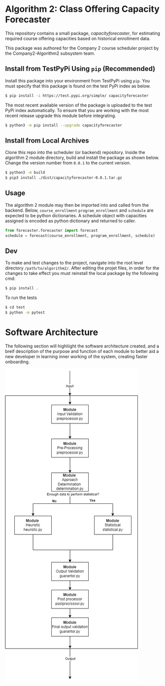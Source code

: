 # Algorithm 2: Class Offering Capacity Forecaster

This repository contains a small package, *capacityforecaster*, for
estimating required course offering capacities based on historical enrollment
data. 

This package was authored for the Company 2 course scheduler project by the Company2-Algorithm2 subsystem team.

## Install from TestPyPi Using `pip` (Recommended)
Install this package into your environment from TestPyPi using `pip`. You must specify that
this package is found on the test PyPi index as below.

```bash
$ pip install -i https://test.pypi.org/simple/ capacityforecaster
```
The most recent available version of the package is uploaded to the test PyPi index automatically.
To ensure that you are working with the most recent release upgrade this module before integrating.

```bash
$ python3 -m pip install --upgrade capacityforecaster
```

## Install from Local Archives

Clone this repo into the scheduler (or backend) repository. Inside the algorithm 2 module directory,
build and install the package as shown below. Change the version number from `0.0.1` to the current
 version.

```bash
$ python3 -m build
$ pip3 install ./dist/capacityforecaster-0.0.1.tar.gz
```

## Usage
The algorithm 2 module may then be imported into and called from the backend. Below,
`course_enrollment` `program_enrollment` and `schedule` are expected to be python dictionaries.  A schedule object with capacities assigned is encoded as python dictionary and returned to caller.

```python
from forecaster.forecaster import forecast
schedule = forecast(course_enrollment, program_enrollment, schedule)
```

## Dev 

To make and test changes to the project, navigate into the root level directory 
`/path/to/algorithm2/`. After editing the projet files, in order for the changes to take
effect you must reinstall the local package by the following cmd:

```bash
$ pip install . 
```

To run the tests

```bash
$ cd test
$ python -m pytest
```

# Software Architecture

The following section will highliight the software architecture created, and a breif description of the purpose and function of each module to better aid a new developer in learning inner working of the system, creating faster onboarding. 


![alt text](https://github.com/seng499-company2/algorithm2/blob/40-documentation/AlgOverview.png?raw=true)
